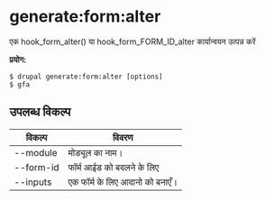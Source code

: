 # generate:form:alter
एक hook_form_alter() या hook_form_FORM_ID_alter कार्यान्वयन उत्पन्न करें

**प्रयोग:**
```
$ drupal generate:form:alter [options]
$ gfa  
```

## उपलब्ध विकल्प
विकल्प | विवरण
-------|-------------
--module | मोड्यूल का नाम।
--form-id | फॉर्म आईड को बदलने के लिए
--inputs | एक फॉर्म के लिए आदानो को बनाएँ।
